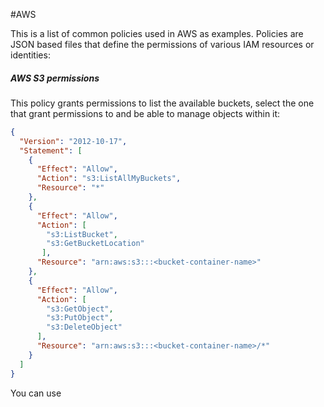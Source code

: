 #AWS 


This is a list of common policies used in AWS as examples. 
Policies are JSON based files that define the permissions of various IAM resources or identities: 


##### AWS S3 permissions 

This policy grants permissions to list the available buckets, select the one that grant permissions to and be able to manage objects within it:   

```json
{
  "Version": "2012-10-17",
  "Statement": [
    {
      "Effect": "Allow",
      "Action": "s3:ListAllMyBuckets",
      "Resource": "*"
    },
    {
      "Effect": "Allow",
      "Action": [
        "s3:ListBucket",
        "s3:GetBucketLocation"
       ],
      "Resource": "arn:aws:s3:::<bucket-container-name>"
    },
    {
      "Effect": "Allow",
      "Action": [
        "s3:GetObject",
        "s3:PutObject",
        "s3:DeleteObject"
      ],
      "Resource": "arn:aws:s3:::<bucket-container-name>/*"
    }
  ]
}
```

You can use